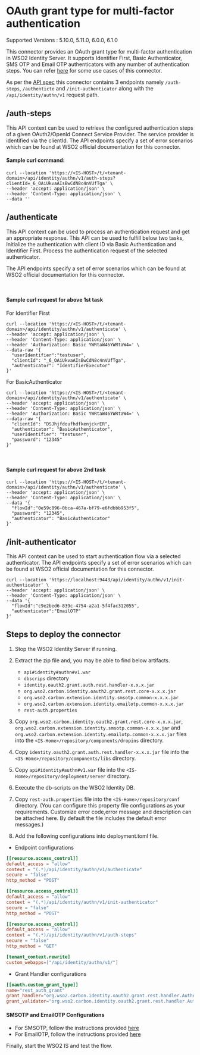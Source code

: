 # OAuth grant type for multi-factor authentication

Supported Versions : 5.10.0, 5.11.0, 6.0.0, 6.1.0

This connector provides an OAuth grant type for multi-factor authentication in WSO2 Identity Server.
It supports Identifier First, Basic Authenticator, SMS OTP and Email OTP authenticators with any number of authentication steps.
You can refer [here](Use-cases.md) for some use cases of this connector.

As per the [API spec](../components/org.wso2.carbon.identity.oauth2.grant.rest.endpoint/src/main/resources/AuthenticationRestAPI.yaml)  this connector contains 3 endpoints namely 
`/auth-steps`, `/authenticte` and `/init-authenticator` along with the `/api/identity/authn/v1` request path.

## /auth-steps

This API context can be used to retrieve the configured authentication steps 
of a given OAuth2/OpenId Connect Service Provider. The service provider is 
identified via the clientId. The API endpoints specify a set of error scenarios which can be 
found at WSO2 official documentation for this connector.

#### Sample curl command:

```agsl
curl --location 'https://<IS-HOST>/t/<tenant-domain>/api/identity/authn/v1/auth-steps?
clientId=_6_OAiUkvaAIsBwCdN8c4nVUfTga' \
--header 'accept: application/json' \
--header 'Content-Type: application/json' \
--data ''
```
## /authenticate

This API context can be used to process an authentication request and get an 
appropriate response. This API can be used to fulfill below two tasks,
Initialize the authentication with client ID via Basic Authentication and 
Identifier First. Process the authentication request of the selected authenticator.

The API endpoints specify a set of error scenarios which can be found at 
WSO2 official documentation for this connector.

<br/>

#### Sample curl request for above 1st task

For Identifier First
```agsl
curl --location 'https://<IS-HOST>/t/<tenant-domain>/api/identity/authn/v1/authenticate' \
--header 'accept: application/json' \
--header 'Content-Type: application/json' \
--header 'Authorization: Basic YWRtaW46YWRtaW4=' \
--data-raw '{
  "userIdentifier":"testuser",
  "clientId": "_6_OAiUkvaAIsBwCdN8c4nVUfTga",
  "authenticator": "IdentifierExecutor"
}'
```

For BasicAuthenticator

```agsl
curl --location 'https://<IS-HOST>/t/<tenant-domain>/api/identity/authn/v1/authenticate' \
--header 'accept: application/json' \
--header 'Content-Type: application/json' \
--header 'Authorization: Basic YWRtaW46YWRtaW4=' \
--data-raw '{
  "clientId": "DSJhjfdoufhdfkenjckrER",
  "authenticator": "BasicAuthenticator",
  "userIdentifier": "testuser",
  "password": "12345"
}'
```
<br/>

#### Sample curl request for above 2nd task
```agsl
curl --location 'https://<IS-HOST>/t/<tenant-domain>/api/identity/authn/v1/authenticate' \
--header 'accept: application/json' \
--header 'Content-Type: application/json' \
--data '{
  "flowId":"0e59c896-0bca-467a-bf79-e6fdbbb953f5",
  "password": "12345",
  "authenticator": "BasicAuthenticator"
}'
```

## /init-authenticator

This API context can be used to start authentication flow via a 
selected authenticator. The API endpoints specify a set of error 
scenarios which can be found at WSO2 official documentation for this connector.

```agsl
curl --location 'https://localhost:9443/api/identity/authn/v1/init-authenticator' \
--header 'accept: application/json' \
--header 'Content-Type: application/json' \
--data '{
  "flowId":"c9e2bed6-839c-4754-a2a1-5f4fac312055",
  "authenticator":"EmailOTP"
}'
```

## Steps to deploy the connector

1) Stop the WSO2 Identity Server if running.

2) Extract the zip file and, you may be able to find below artifacts.
   * `api#identity#authn#v1.war`
   * `dbscrips` directory
   * `identity.oauth2.grant.auth.rest.handler-x.x.x.jar`
   * `org.wso2.carbon.identity.oauth2.grant.rest.core-x.x.x.jar`
   * `org.wso2.carbon.extension.identity.smsotp.common-x.x.x.jar`
   * `org.wso2.carbon.extension.identity.emailotp.common-x.x.x.jar`
   * `rest-auth.properties`

3) Copy `org.wso2.carbon.identity.oauth2.grant.rest.core-x.x.x.jar`,
   `org.wso2.carbon.extension.identity.smsotp.common-x.x.x.jar` and
   `org.wso2.carbon.extension.identity.emailotp.common-x.x.x.jar` files into the 
`<IS-Home>/repository/components/dropins` directory.

4) Copy `identity.oauth2.grant.auth.rest.handler-x.x.x.jar` file into the
`<IS-Home>/repository/components/libs` directory.

5) Copy `api#identity#authn#v1.war` file into the `<IS-Home>/repository/deployment/server` directory.

6) Execute the db-scripts on the WSO2 Identity DB.

7) Copy `rest-auth.properties` file into the 
`<IS-Home>/repository/conf` directory. 
(You can configure this property file configurations as your requirements. 
Customize error code,error message and description can be attached here. 
By default the file includes the default error messages.)

8) Add the following configurations into deployment.toml file.

- Endpoint configurations

```toml
[[resource.access_control]]
default_access = "allow"
context = "(.*)/api/identity/authn/v1/authenticate"
secure = "false"
http_method = "POST"

[[resource.access_control]]
default_access = "allow"
context = "(.*)/api/identity/authn/v1/init-authenticator"
secure = "false"
http_method = "POST"

[[resource.access_control]]
default_access = "allow"
context = "(.*)/api/identity/authn/v1/auth-steps"
secure = "false"
http_method = "GET"

[tenant_context.rewrite]
custom_webapps=["/api/identity/authn/v1/"]
```

- Grant Handler configurations
```toml
[[oauth.custom_grant_type]]
name="rest_auth_grant"
grant_handler="org.wso2.carbon.identity.oauth2.grant.rest.handler.AuthenticationGrantHandler"
grant_validator="org.wso2.carbon.identity.oauth2.grant.rest.handler.AuthenticationGrantValidator"
```

#### SMSOTP and EmailOTP Configurations
- For SMSOTP, follow the instructions provided [here](https://github.com/wso2-extensions/identity-outbound-auth-sms-otp/blob/master/docs/sms_otp_service.md)
- For EmailOTP, follow the instructions provided [here](https://github.com/wso2-extensions/identity-outbound-auth-email-otp/blob/master/docs/email_otp_service.md)


Finally, start the WSO2 IS and test the flow.